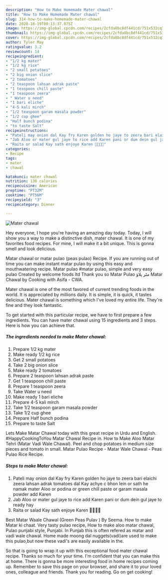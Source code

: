 ```yaml
---
description: "How to Make Homemade Mater chawal"
title: "How to Make Homemade Mater chawal"
slug: 314-how-to-make-homemade-mater-chawal
date: 2020-10-19T00:13:37.075Z
image: https://img-global.cpcdn.com/recipes/2cfda8bc8df441cd/751x532cq70/mater-chawal-recipe-main-photo.jpg
thumbnail: https://img-global.cpcdn.com/recipes/2cfda8bc8df441cd/751x532cq70/mater-chawal-recipe-main-photo.jpg
cover: https://img-global.cpcdn.com/recipes/2cfda8bc8df441cd/751x532cq70/mater-chawal-recipe-main-photo.jpg
author: Tyler May
ratingvalue: 3.2
reviewcount: 14
recipeingredient:
- "1/2 kg mater"
- "1/2 kg rice"
- "2 small potatoes"
- "2 big onion slice"
- "2 tomatoes"
- "2 teaspoon lahsan adrak paste"
- "1 teaspoon chill paste"
- "1 teaspoon zeera"
- " Water u need"
- "1 bari eliche"
- "4-5 kali mirch"
- "1/2 teaspoon garam masala powder"
- "1/2 cup ghee"
- "Half bunch podina"
- "to taste Salt"
recipeinstructions:
- "Pateli may onion dal Kay fry Karen golden ho jaye to zeera bari elaichi zeera lahsan adrak tomatoes dal Kay achye c bhon lein or sath he namak mater Aloo or podina or green chill paste or garam masala powder add Karen"
- "Jab Aloo or mater gul jaye to rice add Karen pani or dum dein gul jaye to ready hay"
- "Raita or salad Kay sath enjoye Karen 💓💓💓💓"
categories:
- Recipe
tags:
- mater
- chawal

katakunci: mater chawal 
nutrition: 138 calories
recipecuisine: American
preptime: "PT32M"
cooktime: "PT56M"
recipeyield: "3"
recipecategory: Dinner

---
```



![Mater chawal](https://img-global.cpcdn.com/recipes/2cfda8bc8df441cd/751x532cq70/mater-chawal-recipe-main-photo.jpg)

Hey everyone, I hope you're having an amazing day today. Today, I will show you a way to make a distinctive dish, mater chawal. It is one of my favorites food recipes. For mine, I will make it a bit unique. This is gonna smell and look delicious.

Matar chawal or matar pulao (peas pulao) Recipe. If you are running out of time you can make instant matar pulao by using this easy and mouthwatering recipe. Matar pulao #matar pulao, simple and very easy pulao Created by welcome foods ltd Thank you so Matar Pulao مٹر پلاؤ Matar Chawal by Cooking with Asifa - CWA.

Mater chawal is one of the most favored of current trending foods in the world. It is appreciated by millions daily. It is simple, it is quick, it tastes delicious. Mater chawal is something which I've loved my entire life. They're fine and they look fantastic.


To get started with this particular recipe, we have to first prepare a few ingredients. You can have mater chawal using 15 ingredients and 3 steps. Here is how you can achieve that.

<!--inarticleads1-->

##### The ingredients needed to make Mater chawal:

1. Prepare 1/2 kg mater
1. Make ready 1/2 kg rice
1. Get 2 small potatoes
1. Take 2 big onion slice
1. Make ready 2 tomatoes
1. Prepare 2 teaspoon lahsan adrak paste
1. Get 1 teaspoon chill paste
1. Prepare 1 teaspoon zeera
1. Take  Water u need
1. Make ready 1 bari eliche
1. Prepare 4-5 kali mirch
1. Take 1/2 teaspoon garam masala powder
1. Take 1/2 cup ghee
1. Prepare Half bunch podina
1. Prepare to taste Salt


Lets Make Matar Chawal today with this great recipe in Urdu and English. #HappyCookingToYou Matar Chawal Recipe in. How to Make Aloo Matar Tehri (Matar Vadi Wale Chawal). Peel and chop potatoes in medium size pieces and tomato in small. Matar Pulao Recipe - Matar Wale Chawal - Peas Pulao Rice Recipe. 

<!--inarticleads2-->

##### Steps to make Mater chawal:

1. Pateli may onion dal Kay fry Karen golden ho jaye to zeera bari elaichi zeera lahsan adrak tomatoes dal Kay achye c bhon lein or sath he namak mater Aloo or podina or green chill paste or garam masala powder add Karen
1. Jab Aloo or mater gul jaye to rice add Karen pani or dum dein gul jaye to ready hay
1. Raita or salad Kay sath enjoye Karen 💓💓💓💓


Best Matar Waale Chawal (Green Peas Pulav ) By Seema. How to make Matar ki chaat. Very tasty pulao recipe, How to make aloo matar chawal, Pulao punjabi style, Punjabi. In Punjab this is often refered as matar and vadi wale chawal. Home made moong dal nuggets(vadi)are used to make this pulao,but now these vadi&#39;s are easily available in the. 

So that is going to wrap it up with this exceptional food mater chawal recipe. Thanks so much for your time. I'm confident that you can make this at home. There is gonna be more interesting food in home recipes coming up. Remember to save this page on your browser, and share it to your loved ones, colleague and friends. Thank you for reading. Go on get cooking!
